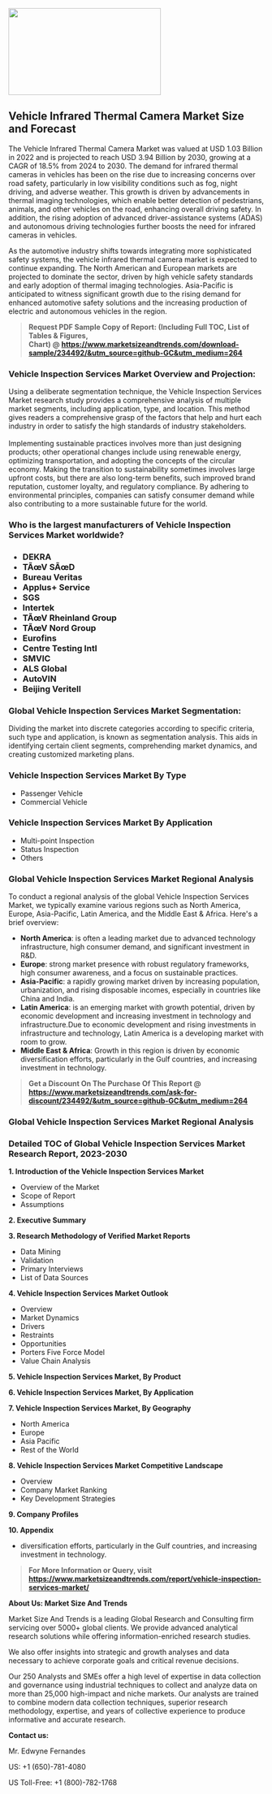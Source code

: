 <p><img class="alignnone size-medium wp-image-20088" src="https://ffe5etoiles.com/wp-content/uploads/2024/12/MST1-300x171.png" alt="" width="300" height="171" /></p><h2>Vehicle Infrared Thermal Camera Market Size and Forecast</h2><p>The Vehicle Infrared Thermal Camera Market was valued at USD 1.03 Billion in 2022 and is projected to reach USD 3.94 Billion by 2030, growing at a CAGR of 18.5% from 2024 to 2030. The demand for infrared thermal cameras in vehicles has been on the rise due to increasing concerns over road safety, particularly in low visibility conditions such as fog, night driving, and adverse weather. This growth is driven by advancements in thermal imaging technologies, which enable better detection of pedestrians, animals, and other vehicles on the road, enhancing overall driving safety. In addition, the rising adoption of advanced driver-assistance systems (ADAS) and autonomous driving technologies further boosts the need for infrared cameras in vehicles. </p><p>As the automotive industry shifts towards integrating more sophisticated safety systems, the vehicle infrared thermal camera market is expected to continue expanding. The North American and European markets are projected to dominate the sector, driven by high vehicle safety standards and early adoption of thermal imaging technologies. Asia-Pacific is anticipated to witness significant growth due to the rising demand for enhanced automotive safety solutions and the increasing production of electric and autonomous vehicles in the region.</p></p><blockquote id="" class=""><strong>Request PDF Sample Copy of Report: (Including Full TOC, List of Tables &amp; Figures, Chart)&nbsp;@&nbsp;<strong><a href="https://www.marketsizeandtrends.com/download-sample/234492/&utm_source=github-GC&utm_medium=264" target="_blank">https://www.marketsizeandtrends.com/download-sample/234492/&utm_source=github-GC&utm_medium=264</a></strong></strong></blockquote><h3 id="" class="">Vehicle Inspection Services Market&nbsp;Overview and Projection:</h3><p id="" class="">Using a deliberate segmentation technique, the Vehicle Inspection Services Market research study provides a comprehensive analysis of multiple market segments, including application, type, and location. This method gives readers a comprehensive grasp of the factors that help and hurt each industry in order to satisfy the high standards of industry stakeholders. <br /> <br />Implementing sustainable practices involves more than just designing products; other operational changes include using renewable energy, optimizing transportation, and adopting the concepts of the circular economy. Making the transition to sustainability sometimes involves large upfront costs, but there are also long-term benefits, such improved brand reputation, customer loyalty, and regulatory compliance. By adhering to environmental principles, companies can satisfy consumer demand while also contributing to a more sustainable future for the world.</p><h3 id="" class="">Who is the largest manufacturers of&nbsp;Vehicle Inspection Services Market worldwide?</h3><h3 class=""><p><ul><li>DEKRA </li><li> TÃœV SÃœD </li><li> Bureau Veritas </li><li> Applus+ Service </li><li> SGS </li><li> Intertek </li><li> TÃœV Rheinland Group </li><li> TÃœV Nord Group </li><li> Eurofins </li><li> Centre Testing Intl </li><li> SMVIC </li><li> ALS Global </li><li> AutoVIN </li><li> Beijing Veritell</li></ul></p></h3><h3 id="" class="">Global&nbsp;Vehicle Inspection Services Market Segmentation:</h3><p id="" class="">Dividing the market into discrete categories according to specific criteria, such type and application, is known as segmentation analysis. This aids in identifying certain client segments, comprehending market dynamics, and creating customized marketing plans.</p><h3 id="" class="">Vehicle Inspection Services Market&nbsp;By Type</h3><p><p><ul><li>Passenger Vehicle</li><li> Commercial Vehicle</p></li></ul></p></p><h3 id="" class="">Vehicle Inspection Services Market&nbsp;By Application</h3><p class=""><p><ul><li>Multi-point Inspection</li><li> Status Inspection</li><li> Others</li></ul></p></p><h3 id="" class="">Global Vehicle Inspection Services Market Regional Analysis</h3><p id="" class="">To conduct a regional analysis of the global Vehicle Inspection Services Market, we typically examine various regions such as North America, Europe, Asia-Pacific, Latin America, and the Middle East &amp; Africa. Here's a brief overview:</p><ul><li><strong>North America</strong>: is often a leading market due to advanced technology infrastructure, high consumer demand, and significant investment in R&amp;D.</li><li><strong>Europe</strong>: strong market presence with robust regulatory frameworks, high consumer awareness, and a focus on sustainable practices.</li><li><strong>Asia-Pacific</strong>: a rapidly growing market driven by increasing population, urbanization, and rising disposable incomes, especially in countries like China and India.</li><li><strong>Latin America</strong>: is an emerging market with growth potential, driven by economic development and increasing investment in technology and infrastructure.Due to economic development and rising investments in infrastructure and technology, Latin America is a developing market with room to grow.</li><li><strong>Middle East &amp; Africa</strong>: Growth in this region is driven by economic diversification efforts, particularly in the Gulf countries, and increasing investment in technology.</li></ul><blockquote id="" class=""><strong>Get a Discount On The Purchase Of This Report @ <strong><a href="https://www.marketsizeandtrends.com/ask-for-discount/234492/&utm_source=github-GC&utm_medium=264" target="_blank">https://www.marketsizeandtrends.com/ask-for-discount/234492/&utm_source=github-GC&utm_medium=264</a></strong></strong></blockquote><h3 id="" class="">Global Vehicle Inspection Services Market Regional Analysis</h3><h3 id="" class="">Detailed TOC of Global Vehicle Inspection Services Market Research Report, 2023-2030</h3><p id="" class=""><strong>1. Introduction of the Vehicle Inspection Services Market</strong></p><ul><li>Overview of the Market</li><li>Scope of Report</li><li>Assumptions</li></ul><p id="" class=""><strong>2. Executive Summary</strong></p><p id="" class=""><strong>3. Research Methodology of Verified Market Reports</strong></p><ul><li>Data Mining</li><li>Validation</li><li>Primary Interviews</li><li>List of Data Sources</li></ul><p id="" class=""><strong>4. Vehicle Inspection Services Market Outlook</strong></p><ul><li>Overview</li><li>Market Dynamics</li><li>Drivers</li><li>Restraints</li><li>Opportunities</li><li>Porters Five Force Model</li><li>Value Chain Analysis</li></ul><p id="" class=""><strong>5. Vehicle Inspection Services Market, By Product</strong></p><p id="" class=""><strong>6. Vehicle Inspection Services Market, By Application</strong></p><p id="" class=""><strong>7. Vehicle Inspection Services Market, By Geography</strong></p><ul><li>North America</li><li>Europe</li><li>Asia Pacific</li><li>Rest of the World</li></ul><p id="" class=""><strong>8. Vehicle Inspection Services Market Competitive Landscape</strong></p><ul><li>Overview</li><li>Company Market Ranking</li><li>Key Development Strategies</li></ul><p id="" class=""><strong>9. Company Profiles</strong></p><p id="" class=""><strong>10. Appendix</strong></p><ul><li>diversification efforts, particularly in the Gulf countries, and increasing investment in technology.</li></ul><blockquote id="" class=""><strong>For More Information or Query, visit <strong><strong><a href="https://www.marketsizeandtrends.com/report/vehicle-inspection-services-market/" target="_blank">https://www.marketsizeandtrends.com/report/vehicle-inspection-services-market/</a></strong></strong></strong></blockquote><p id="" class=""><strong>About Us: Market Size And Trends</strong></p><p id="" class="">Market Size And Trends is a leading Global Research and Consulting firm servicing over 5000+ global clients. We provide advanced analytical research solutions while offering information-enriched research studies.</p><p id="" class="">We also offer insights into strategic and growth analyses and data necessary to achieve corporate goals and critical revenue decisions.</p><p id="" class="">Our 250 Analysts and SMEs offer a high level of expertise in data collection and governance using industrial techniques to collect and analyze data on more than 25,000 high-impact and niche markets. Our analysts are trained to combine modern data collection techniques, superior research methodology, expertise, and years of collective experience to produce informative and accurate research.</p><p id="" class=""><strong>Contact us:</strong></p><p id="" class="">Mr. Edwyne Fernandes</p><p id="" class="">US: +1 (650)-781-4080</p><p id="" class="">US Toll-Free: +1 (800)-782-1768</p>
